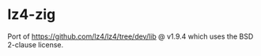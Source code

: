 # lz4-zig
Port of https://github.com/lz4/lz4/tree/dev/lib @ v1.9.4 which uses the BSD 2-clause license.
